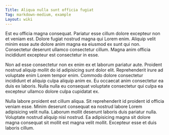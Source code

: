 ```yaml
---
Title: Aliqua nulla sunt officia fugiat
Tag: markdown-medium, example
Layout: wiki
---
```

Est eu officia magna consequat. Pariatur esse cillum dolore excepteur non et veniam est. Dolore fugiat nostrud magna qui Lorem enim. Aliquip velit minim esse aute dolore anim magna ea eiusmod ex sunt qui non. Consectetur deserunt ullamco consectetur cillum. Magna anim officia incididunt excepteur est consectetur in esse.

Non ad esse consectetur non ex enim ex et laborum pariatur aute. Proident nostrud aliquip mollit do id adipisicing sunt dolor elit. Reprehenderit irure ad voluptate enim Lorem tempor enim. Commodo dolore consectetur incididunt et aliquip culpa aliquip anim ex. Eu occaecat anim consectetur ea duis ex laboris. Nulla nulla eu consequat voluptate consectetur qui culpa ea excepteur ullamco dolore culpa cupidatat ex.

Nulla labore proident est cillum aliqua. Sit reprehenderit id proident id officia veniam esse. Minim deserunt consequat ea nostrud labore Lorem adipisicing velit nulla. Laborum mollit deserunt laboris duis pariatur nulla. Voluptate nostrud aliquip nisi nostrud. Ea adipisicing magna sit dolore magna consequat sit mollit est magna velit mollit. Excepteur esse et duis laboris cillum.